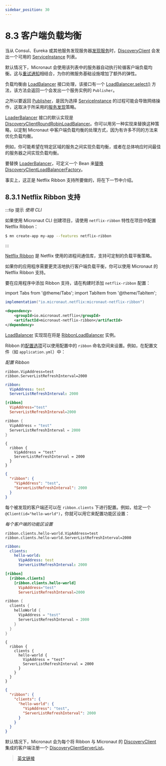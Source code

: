 ```yaml
---
sidebar_position: 30
---
```


# 8.3 客户端负载均衡

当从 Consul、Eureka 或其他服务发现服务器[发现服务](./serviceDiscovery)时，[DiscoveryClient](https://micronaut-projects.github.io/micronaut-docs-mn3/3.9.4/api/io/micronaut/discovery/DiscoveryClient.html) 会发出一个可用的 [ServiceInstance](https://micronaut-projects.github.io/micronaut-docs-mn3/3.9.4/api/io/micronaut/discovery/ServiceInstance.html) 列表。

默认情况下，Micronaut 会使用该列表中的服务器自动执行轮循客户端负载均衡。这与[重试通知](/core/aop#57-重试通知)相结合，为你的微服务基础设施增加了额外的弹性。

负载均衡由 [LoadBalancer](https://micronaut-projects.github.io/micronaut-docs-mn3/3.9.4/api/io/micronaut/http/client/LoadBalancer.html) 接口处理，该接口有一个 [LoadBalancer.select()](https://micronaut-projects.github.io/micronaut-docs-mn3/3.9.4/api/io/micronaut/http/client/LoadBalancer.html#select--) 方法，该方法会返回一个会发出一个服务实例的 `Publisher`。

之所以要返回 [Publisher](http://www.reactive-streams.org/reactive-streams-1.0.3-javadoc/org/reactivestreams/Publisher.html)，是因为选择 [ServiceInstance](https://micronaut-projects.github.io/micronaut-docs-mn3/3.9.4/api/io/micronaut/discovery/ServiceInstance.html) 的过程可能会导致网络操作，这取决于所采用的[服务发现](./serviceDiscovery.html)策略。

[LoaderBalancer](https://micronaut-projects.github.io/micronaut-docs-mn3/3.9.4/api/io/micronaut/http/client/LoadBalancer.html) 接口的默认实现是 [DiscoveryClientRoundRobinLoadBalancer](https://micronaut-projects.github.io/micronaut-docs-mn3/3.9.4/api/io/micronaut/http/client/loadbalance/DiscoveryClientRoundRobinLoadBalancer.html)。你可以用另一种实现来替换这种策略，以定制 Micronaut 中客户端负载均衡的处理方式，因为有许多不同的方法来优化负载均衡。

例如，你可能希望在特定区域的服务之间实现负载均衡，或者在总体响应时间最佳的服务器之间实现负载均衡。

要替换 [LoaderBalancer](https://micronaut-projects.github.io/micronaut-docs-mn3/3.9.4/api/io/micronaut/http/client/LoadBalancer.html)，可定义一个 Bean 来[替换](/core/ioc#310-bean-替换) [DiscoveryClientLoadBalancerFactory](https://micronaut-projects.github.io/micronaut-docs-mn3/3.9.4/api/io/micronaut/http/client/loadbalance/DiscoveryClientLoadBalancerFactory.html)。

事实上，这正是 Netflix Ribbon 支持所要做的，将在下一节中介绍。

## 8.3.1 Netflix Ribbon 支持

:::tip 提示
*使用 CLI*

如果使用 Micronaut CLI 创建项目，请使用 `netflix-ribbon` 特性在项目中配置 Netflix Ribbon：

```bash
$ mn create-app my-app --features netflix-ribbon
```
:::

[Netflix Ribbon](https://github.com/Netflix/ribbon) 是 Netflix 使用的进程间通信库，支持可定制的负载平衡策略。

如果你的应用程序需要更灵活地执行客户端负载平衡，你可以使用 Micronaut 的 Netflix Ribbon 支持。

要在应用程序中添加 Ribbon 支持，请在构建时添加 `netflix-ribbon` 配置：

import Tabs from '@theme/Tabs';
import TabItem from '@theme/TabItem';

<Tabs>
  <TabItem value="Gradle" label="Gradle">

```groovy
implementation("io.micronaut.netflix:micronaut-netflix-ribbon")
```

  </TabItem>
  <TabItem value="Maven" label="Maven">

```xml
<dependency>
    <groupId>io.micronaut.netflix</groupId>
    <artifactId>micronaut-netflix-ribbon</artifactId>
</dependency>
```

  </TabItem>
</Tabs>

[LoadBalancer](https://micronaut-projects.github.io/micronaut-docs-mn3/3.9.4/api/io/micronaut/http/client/LoadBalancer.html) 实现现在将是 [RibbonLoadBalancer](https://micronaut-projects.github.io/micronaut-netflix/latest/api/io/micronaut/configuration/ribbon/RibbonLoadBalancer.html) 实例。

Ribbon 的[配置选项](https://netflix.github.io/ribbon/ribbon-core-javadoc/com/netflix/client/config/CommonClientConfigKey.html)可以使用配置中的 `ribbon` 命名空间来设置。例如，在配置文件（如 `application.yml`）中：

*配置 Ribbon*

<Tabs>
  <TabItem value="Properties" label="Properties">

```properties
ribbon.VipAddress=test
ribbon.ServerListRefreshInterval=2000
```

  </TabItem>
  <TabItem value="Yaml" label="Yaml">

```yaml
ribbon:
  VipAddress: test
  ServerListRefreshInterval: 2000
```

  </TabItem>
    <TabItem value="Toml" label="Toml">

```toml
[ribbon]
  VipAddress="test"
  ServerListRefreshInterval=2000
```

  </TabItem>
    <TabItem value="Groovy" label="Groovy">

```groovy
ribbon {
  VipAddress = "test"
  ServerListRefreshInterval = 2000
}
```

  </TabItem>
    <TabItem value="Hoon" label="Hoon">

```hocon
{
  ribbon {
    VipAddress = "test"
    ServerListRefreshInterval = 2000
  }
}
```

  </TabItem>
    <TabItem value="JSON" label="JSON">

```json
{
  "ribbon": {
    "VipAddress": "test",
    "ServerListRefreshInterval": 2000
  }
}
```

  </TabItem>
</Tabs>

每个被发现的客户端还可以在 `ribbon.clients` 下进行配置。例如，给定一个 `@Client(id="hello-world")`，你就可以用它来配置功能区设置：

*每个客户端的功能区设置*

<Tabs>
  <TabItem value="Properties" label="Properties">

```properties
ribbon.clients.hello-world.VipAddress=test
ribbon.clients.hello-world.ServerListRefreshInterval=2000
```

  </TabItem>
  <TabItem value="Yaml" label="Yaml">

```yaml
ribbon:
  clients:
    hello-world:
      VipAddress: test
      ServerListRefreshInterval: 2000
```

  </TabItem>
    <TabItem value="Toml" label="Toml">

```toml
[ribbon]
  [ribbon.clients]
    [ribbon.clients.hello-world]
      VipAddress="test"
      ServerListRefreshInterval=2000
```

  </TabItem>
    <TabItem value="Groovy" label="Groovy">

```groovy
ribbon {
  clients {
    helloWorld {
      VipAddress = "test"
      ServerListRefreshInterval = 2000
    }
  }
}
```

  </TabItem>
    <TabItem value="Hoon" label="Hoon">

```hocon
{
  ribbon {
    clients {
      hello-world {
        VipAddress = "test"
        ServerListRefreshInterval = 2000
      }
    }
  }
}
```

  </TabItem>
    <TabItem value="JSON" label="JSON">

```json
{
  "ribbon": {
    "clients": {
      "hello-world": {
        "VipAddress": "test",
        "ServerListRefreshInterval": 2000
      }
    }
  }
}
```

  </TabItem>
</Tabs>

默认情况下，Micronaut 会为每个将 Ribbon 与 Micronaut 的 [DiscoveryClient](https://micronaut-projects.github.io/micronaut-docs-mn3/3.9.4/api/io/micronaut/discovery/DiscoveryClient.html) 集成的客户端注册一个 [DiscoveryClientServerList](https://micronaut-projects.github.io/micronaut-netflix/latest/api/io/micronaut/configuration/ribbon/DiscoveryClientServerList.html)。

> [英文链接](https://micronaut-projects.github.io/micronaut-docs-mn3/3.9.4/guide/index.html#clientSideLoadBalancing)
